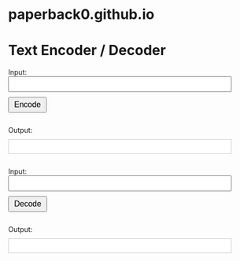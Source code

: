 # paperback0.github.io

<html>
<head>
  <title>Text Encoder/Decoder</title>
  <style>
    label {
      display: block;
      margin-top: 10px;
    }
    input[type="text"] {
      width: 90%;
      padding: 5px;
      font-size: 16px;
    }
    button {
      padding: 5px 10px;
      font-size: 16px;
      margin-top: 10px;
    }
    #output2, #output4 {
      margin-top: 10px;
      border: 1px solid #ccc;
      padding: 5px;
      font-size: 16px;
    }
  </style>
</head>
<body>
  <h1>Text Encoder / Decoder</h1>
  <label for="input1">Input:</label>
  <input type="text" id="input1">
  <button onclick="encode()">Encode</button><br>
  <br>
  <label for="output2">Output:</label>
  <input type="text" id="output2" readonly><br>
  <br>
  <label for="input3">Input:</label>
  <input type="text" id="input3">
  <button onclick="decode()">Decode</button><br>
  <br>
  <label for="output4">Output:</label>
  <input type="text" id="output4" readonly>
  <script>
    function encode() {
      const input1 = document.getElementById('input1');
      const output2 = document.getElementById('output2');
      output2.value = btoa(input1.value);
    }
    function decode() {
      const input3 = document.getElementById('input3');
      const output4 = document.getElementById('output4');
      output4.value = atob(input3.value);
    }
  </script>
</body>
</html>

